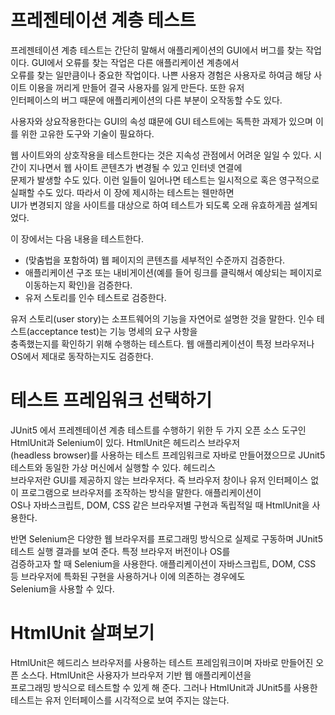 # **프레젠테이션 계층 테스트**  
프레젠테이션 계층 테스트는 간단히 말해서 애플리케이션의 GUI에서 버그를 찾는 작업이다. GUI에서 오류를 찾는 작업은 다른 애플리케이션 계층에서  
오류를 찾는 일만큼이나 중요한 작업이다. 나쁜 사용자 경험은 사용자로 하여금 해당 사이트 이용을 꺼리게 만들어 결국 사용자를 잃게 만든다. 또한 유저  
인터페이스의 버그 때문에 애플리케이션의 다른 부분이 오작동할 수도 있다.  
  
사용자와 상요작용한다는 GUI의 속성 떄문에 GUI 테스트에는 독특한 과제가 있으며 이를 위한 고유한 도구와 기술이 필요하다.  
  
웹 사이트와의 상호작용을 테스트한다는 것은 지속성 관점에서 어려운 일일 수 있다. 시간이 지나면서 웹 사이트 콘텐츠가 변경될 수 있고 인터넷 연결에  
문제가 발생할 수도 있다. 이런 일들이 일어나면 테스트는 일시적으로 혹은 영구적으로 실패할 수도 있다. 따라서 이 장에 제시하는 테스트는 웬만하면  
UI가 변경되지 않을 사이트를 대상으로 하여 테스트가 되도록 오래 유효하게끔 설계되었다.  
  
이 장에서는 다음 내용을 테스트한다.  
- (맞춤법을 포함하여) 웹 페이지의 콘텐츠를 세부적인 수준까지 검증한다.  
- 애플리케이션 구조 또는 내비게이션(예를 들어 링크를 클릭해서 예상되는 페이지로 이동하는지 확인)을 검증한다.  
- 유저 스토리를 인수 테스트로 검증한다.  
  
유저 스토리(user story)는 소프트웨어의 기능을 자연어로 설명한 것을 말한다. 인수 테스트(acceptance test)는 기능 명세의 요구 사항을  
충족했는지를 확인하기 위해 수행하는 테스트다. 웹 애플리케이션이 특정 브라우저나 OS에서 제대로 동작하는지도 검증한다.  
  
# **테스트 프레임워크 선택하기**  
JUnit5 에서 프레젠테이션 계층 테스트를 수행하기 위한 두 가지 오픈 소스 도구인 HtmlUnit과 Selenium이 있다. HtmlUnit은 헤드리스 브라우저  
(headless browser)를 사용하는 테스트 프레임워크로 자바로 만들어졌으므로 JUnit5 테스트와 동일한 가상 머신에서 실행할 수 있다. 헤드리스  
브라우저란 GUI를 제공하지 않는 브라우저다. 즉 브라우저 창이나 유저 인터페이스 없이 프로그램으로 브라우저를 조작하는 방식을 말한다. 애플리케이션이  
OS나 자바스크립트, DOM, CSS 같은 브라우저별 구현과 독립적일 때 HtmlUnit을 사용한다.  
  
반면 Selenium은 다양한 웹 브라우저를 프로그래밍 방식으로 실제로 구동하며 JUnit5 테스트 실행 결과를 보여 준다. 특정 브라우저 버전이나 OS를  
검증하고자 할 때 Selenium을 사용한다. 애플리케이션이 자바스크립트, DOM, CSS 등 브라우저에 특화된 구현을 사용하거나 이에 의존하는 경우에도  
Selenium을 사용할 수 있다.  
  
# **HtmlUnit 살펴보기**  
HtmlUnit은 헤드리스 브라우저를 사용하는 테스트 프레임워크이며 자바로 만들어진 오픈 소스다. HtmlUnit은 사용자가 브라우저 기반 웹 애플리케이션을  
프로그래밍 방식으로 테스트할 수 있게 해 준다. 그러나 HtmlUnit과 JUnit5를 사용한 테스트는 유저 인터페이스를 시각적으로 보여 주지는 않는다.  
  
